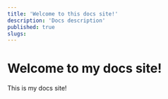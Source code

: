 ```yaml
---
title: 'Welcome to this docs site!'
description: 'Docs description'
published: true
slugs:
---
```

# Welcome to my docs site!

This is my docs site!
